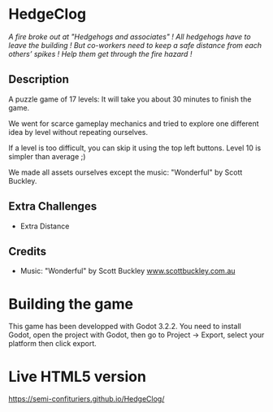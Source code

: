# HedgeClog

_A fire broke out at "Hedgehogs and associates" !_
_All hedgehogs have to leave the building !_
_But co-workers need to keep a safe distance from each others’ spikes !_
_Help them get through the fire hazard !_


## Description

A puzzle game of 17 levels: It will take you about 30 minutes to finish the game.

We went for scarce gameplay mechanics and tried to explore one different idea by level without repeating ourselves.

If a level is too difficult, you can skip it using the top left buttons. Level 10 is simpler than average ;)

We made all assets ourselves except the music: "Wonderful" by Scott Buckley.


## Extra Challenges

- Extra Distance

## Credits

- Music: "Wonderful" by Scott Buckley www.scottbuckley.com.au


# Building the game

This game has been developped with Godot 3.2.2. You need to install Godot, open the project with Godot, then go to Project -> Export, select your platform then click export.

# Live HTML5 version

https://semi-confituriers.github.io/HedgeClog/

